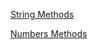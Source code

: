 [String Methods](https://docs.python.org/3/library/stdtypes.html#string-methods)

[Numbers Methods](https://docs.python.org/3/library/functions.html#round)